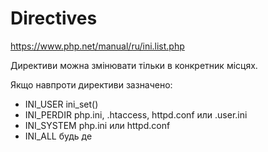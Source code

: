 # Directives

https://www.php.net/manual/ru/ini.list.php

Директиви можна змінювати тільки в конкретник місцях.

Якщо навпроти директиви зазначено:

- INI_USER      ini_set()
- INI_PERDIR    php.ini, .htaccess, httpd.conf или .user.ini
- INI_SYSTEM    php.ini или httpd.conf
- INI_ALL       будь де
